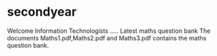 # secondyear
Welcome Information Technologists .....
Latest maths question bank
The documents Maths1.pdf,Maths2.pdf and Maths3.pdf contains the maths question bank.

